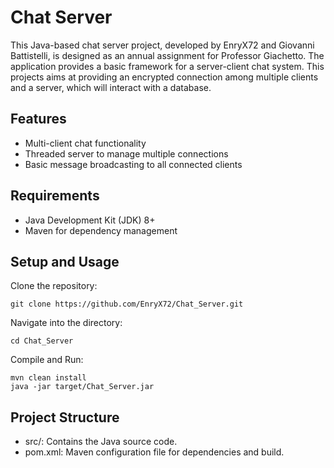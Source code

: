 # Chat Server
This Java-based chat server project, developed by EnryX72 and Giovanni Battistelli, is designed as an annual assignment for Professor Giachetto. 
The application provides a basic framework for a server-client chat system.
This projects aims at providing an encrypted connection among multiple clients and a server, which will interact with a database.
## Features
- Multi-client chat functionality
- Threaded server to manage multiple connections
- Basic message broadcasting to all connected clients
## Requirements
- Java Development Kit (JDK) 8+
- Maven for dependency management
## Setup and Usage
Clone the repository:
```
git clone https://github.com/EnryX72/Chat_Server.git
```
Navigate into the directory:
```
cd Chat_Server
```
Compile and Run:
```
mvn clean install
java -jar target/Chat_Server.jar
```

## Project Structure
- src/: Contains the Java source code.
- pom.xml: Maven configuration file for dependencies and build.
